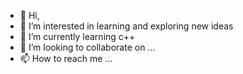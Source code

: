 - 👋 Hi, 
- 👀 I’m interested in learning and exploring new ideas 
- 🌱 I’m currently learning c++
- 💞️ I’m looking to collaborate on ...
- 📫 How to reach me ...

<!---
AdanTalat/AdanTalat is a ✨ special ✨ repository because its `README.md` (this file) appears on your GitHub profile.
You can click the Preview link to take a look at your changes.
--->
